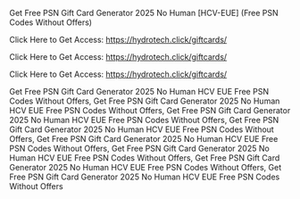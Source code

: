 Get Free PSN Gift Card Generator 2025 No Human [HCV-EUE] (Free PSN Codes Without Offers)

Click Here to Get Access: https://hydrotech.click/giftcards/

Click Here to Get Access: https://hydrotech.click/giftcards/

Click Here to Get Access: https://hydrotech.click/giftcards/

Get Free PSN Gift Card Generator 2025 No Human HCV EUE Free PSN Codes Without Offers, Get Free PSN Gift Card Generator 2025 No Human HCV EUE Free PSN Codes Without Offers, Get Free PSN Gift Card Generator 2025 No Human HCV EUE Free PSN Codes Without Offers, Get Free PSN Gift Card Generator 2025 No Human HCV EUE Free PSN Codes Without Offers, Get Free PSN Gift Card Generator 2025 No Human HCV EUE Free PSN Codes Without Offers, Get Free PSN Gift Card Generator 2025 No Human HCV EUE Free PSN Codes Without Offers, Get Free PSN Gift Card Generator 2025 No Human HCV EUE Free PSN Codes Without Offers, Get Free PSN Gift Card Generator 2025 No Human HCV EUE Free PSN Codes Without Offers
